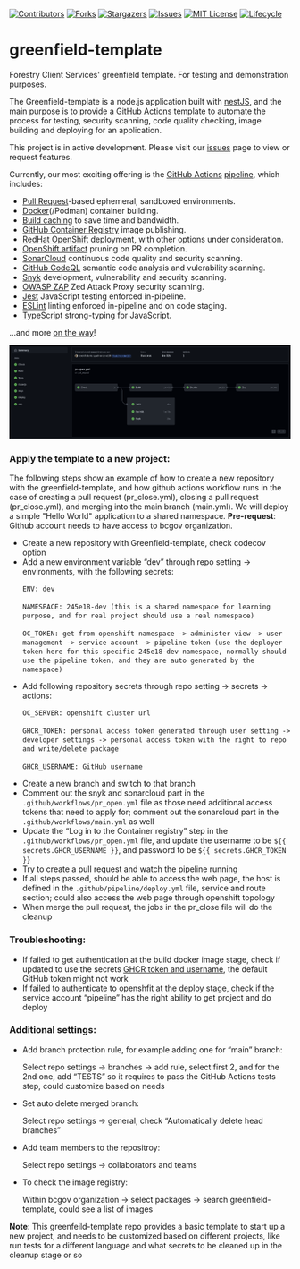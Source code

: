 <!-- PROJECT SHIELDS -->

[![Contributors](https://img.shields.io/github/contributors/bcgov/greenfield-template)](/../../graphs/contributors)
[![Forks](https://img.shields.io/github/forks/bcgov/greenfield-template)](/../../network/members)
[![Stargazers](https://img.shields.io/github/stars/bcgov/greenfield-template)](/../../stargazers)
[![Issues](https://img.shields.io/github/issues/bcgov/greenfield-template)](/../../issues)
[![MIT License](https://img.shields.io/github/license/bcgov/greenfield-template.svg)](/LICENSE.md)
[![Lifecycle](https://img.shields.io/badge/Lifecycle-Experimental-339999)](https://github.com/bcgov/repomountie/blob/master/doc/lifecycle-badges.md)

# greenfield-template
Forestry Client Services' greenfield template.  For testing and demonstration purposes.

The Greenfield-template is a node.js application built with [nestJS](https://docs.nestjs.com), and the main purpose is to provide a [GitHub Actions](https://docs.github.com/en/actions/quickstart) template to automate the process for testing, security scanning, code quality checking, image building and deploying for an application.  

This project is in active development.  Please visit our [issues](https://github.com/bcgov/greenfield-template/issues) page to view or request features.

Currently, our most exciting offering is the [GitHub Actions](https://github.com/bcgov/greenfield-template/actions) [pipeline](https://github.com/bcgov/greenfield-template/blob/main/.github/workflows/pr-open.yml), which includes:

* [Pull Request](https://github.com/bcgov/greenfield-template/pulls)-based ephemeral, sandboxed environments.
* [Docker](https://github.com/marketplace/actions/build-and-push-docker-images)(/Podman) container building.
* [Build caching](https://github.com/marketplace/actions/cache) to save time and bandwidth.
* [GitHub Container Registry](https://github.com/bcgov/greenfield-template/pkgs/container/greenfield-template) image publishing.
* [RedHat OpenShift](https://www.redhat.com/en/technologies/cloud-computing/openshift) deployment, with other options under consideration.
* [OpenShift artifact](https://github.com/bcgov/greenfield-template/blob/main/.github/workflows/pr-close.yml) pruning on PR completion.
* [SonarCloud](https://sonarcloud.io/) continuous code quality and security scanning.
* [GitHub CodeQL](https://codeql.github.com/) semantic code analysis and vulerability scanning.
* [Snyk](https://snyk.io/) development, vulnerability and security scanning.
* [OWASP ZAP](https://owasp.org/www-project-zap/) Zed Attack Proxy security scanning.
* [Jest](https://jestjs.io/) JavaScript testing enforced in-pipeline.
* [ESLint](https://eslint.org/) linting enforced in-pipeline and on code staging.
* [TypeScript](https://www.typescriptlang.org/) strong-typing for JavaScript.

...and more [on the way](https://github.com/bcgov/greenfield-template/issues)!

![Pipeline Action](.github/graphics/pr.png)

### **Apply the template to a new project**:
The following steps show an example of how to create a new repository with the greenfield-template, and how github actions workflow runs in the case of creating a pull request (pr_close.yml), closing a pull request (pr_close.yml), and merging into the main branch (main.yml). We will deploy a simple "Hello World" application to a shared namespace. **Pre-request**: Github account needs to have access to bcgov organization.   
- Create a new repository with Greenfield-template, check codecov option  
- Add a new environment variable “dev” through repo setting -> environments, with the following secrets:  
    ```
    ENV: dev

    NAMESPACE: 245e18-dev (this is a shared namespace for learning purpose, and for real project should use a real namespace)

    OC_TOKEN: get from openshift namespace -> administer view -> user management -> service account -> pipeline token (use the deployer token here for this specific 245e18-dev namespace, normally should use the pipeline token, and they are auto generated by the namespace)
    ```
- Add following repository secrets through repo setting -> secrets -> actions:  
    ```
    OC_SERVER: openshift cluster url

    GHCR_TOKEN: personal access token generated through user setting -> developer settings -> personal access token with the right to repo and write/delete package

    GHCR_USERNAME: GitHub username
    ```
- Create a new branch and switch to that branch
- Comment out the snyk and sonarcloud part in the `.github/workflows/pr_open.yml` file as those need additional access tokens that need to apply for; comment out the sonarcloud part in the `.github/workflows/main.yml` as well
- Update the “Log in to the Container registry” step in the `.github/workflows/pr_open.yml` file, and update the username to be `${{ secrets.GHCR_USERNAME }}`, and password to be `${{ secrets.GHCR_TOKEN }}`
- Try to create a pull request and watch the pipeline running
- If all steps passed, should be able to access the web page, the host is defined in the `.github/pipeline/deploy.yml` file, service and route section; could also access the web page through openshift topology 
- When merge the pull request, the jobs in the pr_close file will do the cleanup  

### **Troubleshooting**:
- If failed to get authentication at the build docker image stage, check if updated to use the secrets [GHCR token and username](https://github.com/marketplace/actions/docker-build-push-action), the default GitHub token might not work
- If failed to authenticate to openshfit at the deploy stage, check if the service account “pipeline” has the right ability to get project and do deploy

### **Additional settings**:
- Add branch protection rule, for example adding one for “main” branch:    

    Select repo settings -> branches -> add rule, select first 2, and for the 2nd one, add “TESTS” so it requires to pass the GitHub Actions tests step, could customize based on needs

- Set auto delete merged branch:    

    Select repo settings -> general, check “Automatically delete head branches” 

- Add team members to the repositroy:  
  
    Select repo settings -> collaborators and teams

- To check the image registry:  

    Within bcgov organization -> select packages -> search greenfield-template, could see a list of images  



**Note**: This greenfeild-template repo provides a basic template to start up a new project, and needs to be customized based on different projects, like run tests for a different language and what secrets to be cleaned up in the cleanup stage or so
